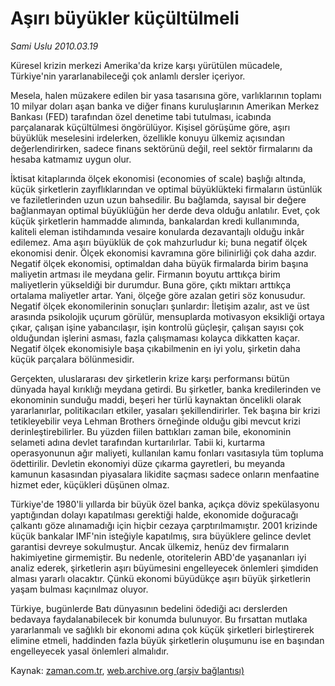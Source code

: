 # Aşırı büyükler küçültülmeli

*Sami Uslu 2010.03.19*

<tr><td class="metin" colspan="2" style="padding-top: 20px; padding-left: 5px; ">Küresel krizin merkezi Amerika'da krize karşı yürütülen mücadele, Türkiye'nin yararlanabileceği çok anlamlı dersler içeriyor.</td></tr><tr><td class="metin" colspan="2" style="padding-top: 20px; padding-left: 5px; "><p>Mesela, halen müzakere edilen bir yasa tasarısına göre, varlıklarının toplamı 10 milyar doları aşan banka ve diğer finans kuruluşlarının Amerikan Merkez Bankası (FED) tarafından özel denetime tabi tutulması, icabında parçalanarak küçültülmesi öngörülüyor. Kişisel görüşüme göre, aşırı büyüklük meselesini irdelerken, özellikle konuyu ülkemiz açısından değerlendirirken, sadece finans sektörünü değil, reel sektör firmalarını da hesaba katmamız uygun olur.
<p>İktisat kitaplarında ölçek ekonomisi (economies of scale) başlığı altında, küçük şirketlerin zayıflıklarından ve optimal büyüklükteki firmaların üstünlük ve faziletlerinden uzun uzun bahsedilir. Bu bağlamda, sayısal bir değere bağlanmayan optimal büyüklüğün her derde deva olduğu anlatılır. Evet, çok küçük şirketlerin hammadde alımında, bankalardan kredi kullanımında, kaliteli eleman istihdamında vesaire konularda dezavantajlı olduğu inkâr edilemez. Ama aşırı büyüklük de çok mahzurludur ki; buna negatif ölçek ekonomisi denir. Ölçek ekonomisi kavramına göre bilinirliği çok daha azdır. Negatif ölçek ekonomisi, optimaldan daha büyük firmalarda birim başına maliyetin artması ile meydana gelir. Firmanın boyutu arttıkça birim maliyetlerin yükseldiği bir durumdur. Buna göre, çıktı miktarı arttıkça ortalama maliyetler artar. Yani, ölçeğe göre azalan getiri söz konusudur. Negatif ölçek ekonomilerinin sonuçları şunlardır: İletişim azalır, ast ve üst arasında psikolojik uçurum görülür, mensuplarda motivasyon eksikliği ortaya çıkar, çalışan işine yabancılaşır, işin kontrolü güçleşir, çalışan sayısı çok olduğundan işlerini asması, fazla çalışmaması kolayca dikkatten kaçar. Negatif ölçek ekonomisiyle başa çıkabilmenin en iyi yolu, şirketin daha küçük parçalara bölünmesidir.
<p>Gerçekten, uluslararası dev şirketlerin krize karşı performansı bütün dünyada hayal kırıklığı meydana getirdi. Bu şirketler, banka kredilerinden ve ekonominin sunduğu maddi, beşeri her türlü kaynaktan öncelikli olarak yararlanırlar, politikacıları etkiler, yasaları şekillendirirler. Tek başına bir krizi tetikleyebilir veya Lehman Brothers örneğinde olduğu gibi mevcut krizi derinleştirebilirler. Bu yüzden fiilen battıkları zaman bile, ekonominin selameti adına devlet tarafından kurtarılırlar. Tabii ki, kurtarma operasyonunun ağır maliyeti, kullanılan kamu fonları vasıtasıyla tüm topluma ödettirilir. Devletin ekonomiyi düze çıkarma gayretleri, bu meyanda kamunun kasasından piyasalara likidite saçması sadece onların menfaatine hizmet eder, küçükleri düşünen olmaz.
<p>Türkiye'de 1980'li yıllarda bir büyük özel banka, açıkça döviz spekülasyonu yaptığından dolayı kapatılması gerektiği halde, ekonomide doğuracağı çalkantı göze alınamadığı için hiçbir cezaya çarptırılmamıştır. 2001 krizinde küçük bankalar IMF'nin isteğiyle kapatılmış, sıra büyüklere gelince devlet garantisi devreye sokulmuştur. Ancak ülkemiz, henüz dev firmaların hakimiyetine girmemiştir. Bu nedenle, otoritelerin ABD'de yaşananları iyi analiz ederek, şirketlerin aşırı büyümesini engelleyecek önlemleri şimdiden alması yararlı olacaktır. Çünkü ekonomi büyüdükçe aşırı büyük şirketlerin yaşam bulması kaçınılmaz oluyor.
<p>Türkiye, bugünlerde Batı dünyasının bedelini ödediği acı derslerden bedavaya faydalanabilecek bir konumda bulunuyor. Bu fırsattan mutlaka yararlanmalı ve sağlıklı bir ekonomi adına çok küçük şirketleri birleştirerek elimine etmeli, haddinden fazla büyük şirketlerin oluşumunu ise en başından engelleyecek yasal önlemleri almalıdır.<br/></p></p></p></p></p></td></tr>

Kaynak: [zaman.com.tr](http://zaman.com.tr/yazar.do?yazino=963336), [web.archive.org (arşiv bağlantısı)](http://web.archive.org/web/20100330011736/http://www.zaman.com.tr:80/yazar.do?yazino=963336)
